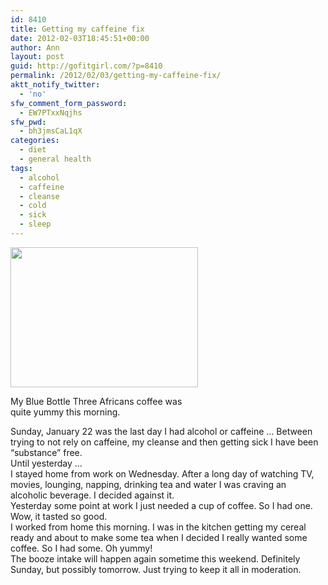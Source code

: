 ```yaml
---
id: 8410
title: Getting my caffeine fix
date: 2012-02-03T18:45:51+00:00
author: Ann
layout: post
guid: http://gofitgirl.com/?p=8410
permalink: /2012/02/03/getting-my-caffeine-fix/
aktt_notify_twitter:
  - 'no'
sfw_comment_form_password:
  - EW7PTxxNqjhs
sfw_pwd:
  - bh3jmsCaL1qX
categories:
  - diet
  - general health
tags:
  - alcohol
  - caffeine
  - cleanse
  - cold
  - sick
  - sleep
---
```

<div id="attachment_8419" style="width: 310px" class="wp-caption alignleft">
  <a href="http://gofitgirl.com/blog/wp-content/uploads/2012/02/coffee1.jpg"><img class="size-medium wp-image-8419" title="coffee!!!" src="http://gofitgirl.com/blog/wp-content/uploads/2012/02/coffee1-300x224.jpg" alt="" width="300" height="224" /></a>
  
  <p class="wp-caption-text">
    My Blue Bottle Three Africans coffee was quite yummy this morning.
  </p>
</div>

  
Sunday, January 22 was the last day I had alcohol or caffeine &#8230; Between trying to not rely on caffeine, my cleanse and then getting sick I have been &#8220;substance&#8221; free.  
Until yesterday &#8230;  
I stayed home from work on Wednesday. After a long day of watching TV, movies, lounging, napping, drinking tea and water I was craving an alcoholic beverage. I decided against it.  
Yesterday some point at work I just needed a cup of coffee. So I had one. Wow, it tasted so good.  
I worked from home this morning. I was in the kitchen getting my cereal ready and about to make some tea when I decided I really wanted some coffee. So I had some. Oh yummy!  
The booze intake will happen again sometime this weekend. Definitely Sunday, but possibly tomorrow. Just trying to keep it all in moderation.